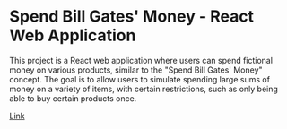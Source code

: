 # Spend Bill Gates' Money - React Web Application

This project is a React web application where users can spend fictional money on various products, similar to the "Spend Bill Gates' Money" concept. The goal is to allow users to simulate spending large sums of money on a variety of items, with certain restrictions, such as only being able to buy certain products once.


[Link]([https://precious-truffle-9624d4.netlify.app](https://billgates-seven.vercel.app/))

